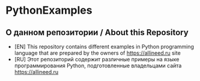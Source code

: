 # PythonExamples

## О данном репозитории / About this Repository
* [EN] This repository contains different examples in Python programming language that are prepared by the owners of https://allineed.ru site
* [RU] Этот репозиторий содержит различные примеры на языке программирования Python, подготовленные владельцами сайта https://allineed.ru
